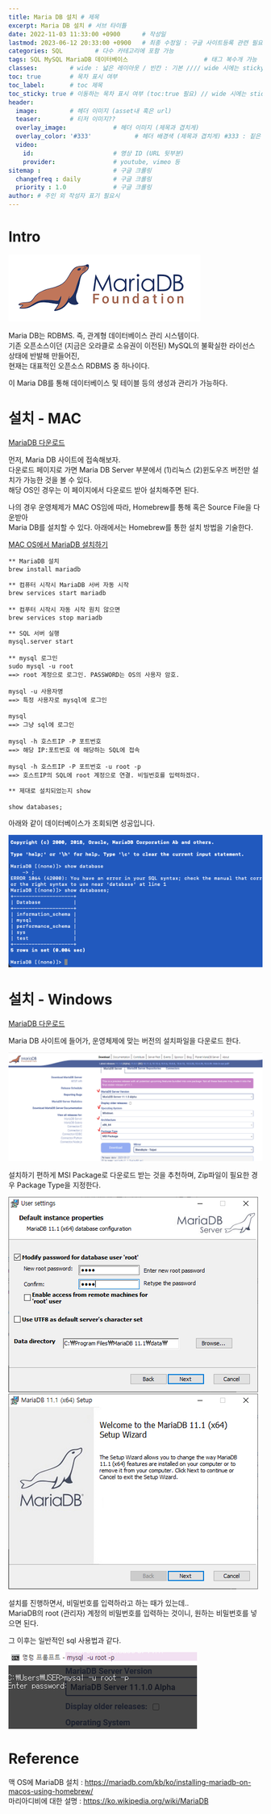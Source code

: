 ```yaml
---
title: Maria DB 설치 # 제목
excerpt: Maria DB 설치 # 서브 타이틀
date: 2022-11-03 11:33:00 +0900      # 작성일
lastmod: 2023-06-12 20:33:00 +0900   # 최종 수정일 : 구글 사이트등록 관련 필요
categories: SQL         # 다수 카테고리에 포함 가능
tags: SQL MySQL MariaDB 데이터베이스                     # 태그 복수개 가능
classes:         # wide : 넓은 레이아웃 / 빈칸 : 기본 //// wide 시에는 sticky toc 불가
toc: true        # 목차 표시 여부
toc_label:       # toc 제목
toc_sticky: true # 이동하는 목차 표시 여부 (toc:true 필요) // wide 시에는 sticky toc 불가
header: 
  image:         # 헤더 이미지 (asset내 혹은 url)
  teaser:        # 티저 이미지??
  overlay_image:             # 헤더 이미지 (제목과 겹치게)
  overlay_color: '#333'            # 헤더 배경색 (제목과 겹치게) #333 : 짙은 회색
  video:
    id:                      # 영상 ID (URL 뒷부분)
    provider:                # youtube, vimeo 등
sitemap :                    # 구글 크롤링
  changefreq : daily         # 구글 크롤링
  priority : 1.0             # 구글 크롤링
author: # 주인 외 작성자 표기 필요시
---
```

<!--postNo: 20221103_001-->

# Intro

![](/assets/images/20221103_001_002.png)

Maria DB는 RDBMS. 즉, 관계형 데이터베이스 관리 시스템이다.  
기존 오픈소스이던 (지금은 오라클로 소유권이 이전된) MySQL의 불확실한 라이선스 상태에 반발해 만들어진,  
현재는 대표적인 오픈소스 RDBMS 중 하나이다.  

이 Maria DB를 통해 데이터베이스 및 테이블 등의 생성과 관리가 가능하다.  

# 설치 - MAC

[MariaDB 다운로드](https://mariadb.org/download/?t=mariadb&p=mariadb&r=10.11.2)  

먼저, Maria DB 사이트에 접속해보자.  
다운로드 페이지로 가면 Maria DB Server 부분에서 (1)리눅스 (2)윈도우즈 버전만 설치가 가능한 것을 볼 수 있다.  
해당 OS인 경우는 이 페이지에서 다운로드 받아 설치해주면 된다.  

나의 경우 운영체제가 MAC OS임에 따라, Homebrew를 통해 혹은 Source File을 다운받아  
Maria DB를 설치할 수 있다. 아래에서는 Homebrew를 통한 설치 방법을 기술한다.  

[MAC OS에서 MariaDB 설치하기](https://mariadb.com/kb/ko/installing-mariadb-on-macos-using-homebrew/)

```terminal
** MariaDB 설치
brew install mariadb
```

```terminal
** 컴퓨터 시작시 MariaDB 서버 자동 시작
brew services start mariadb

** 컴푸터 시작시 자동 시작 원치 않으면
brew services stop mariadb
```

```terminal
** SQL 서버 실행
mysql.server start

** mysql 로그인
sudo mysql -u root
==> root 계정으로 로그인. PASSWORD는 OS의 사용자 암호.

mysql -u 사용자명
==> 특정 사용자로 mysql에 로그인 

mysql
==> 그냥 sql에 로그인

mysql -h 호스트IP -P 포트번호
==> 해당 IP:포트번호 에 해당하는 SQL에 접속

mysql -h 호스트IP -P 포트번호 -u root -p
==> 호스트IP의 SQL에 root 계정으로 연결. 비밀번호를 입력하겠다.

```

```terminal
** 제대로 설치되었는지 show

show databases;
```
아래와 같이 데이터베이스가 조회되면 성공입니다.  

![](/assets/images/20221103_001_001.png)



# 설치 - Windows

[MariaDB 다운로드](https://mariadb.org/)

Maria DB 사이트에 들어가, 운영체제에 맞는 버전의 설치파일을 다운로드 한다.  

![](/assets/images/20221103_001_003.png)

설치하기 편하게 MSI Package로 다운로드 받는 것을 추천하며, Zip파일이 필요한 경우 Package Type을 지정한다.  

![](/assets/images/20221103_001_004.png)  
![](/assets/images/20221103_001_005.png)  

설치를 진행하면서, 비밀번호를 입력하라고 하는 때가 있는데..  
MariaDB의 root (관리자) 계정의 비밀번호를 입력하는 것이니, 원하는 비밀번호를 넣으면 된다.  

그 이후는 일반적인 sql 사용법과 같다.  

![](/assets/images/20221103_001_006.png)  



# Reference
맥 OS에 MariaDB 설치 : https://mariadb.com/kb/ko/installing-mariadb-on-macos-using-homebrew/  
마리아디비에 대한 설명 : https://ko.wikipedia.org/wiki/MariaDB  
